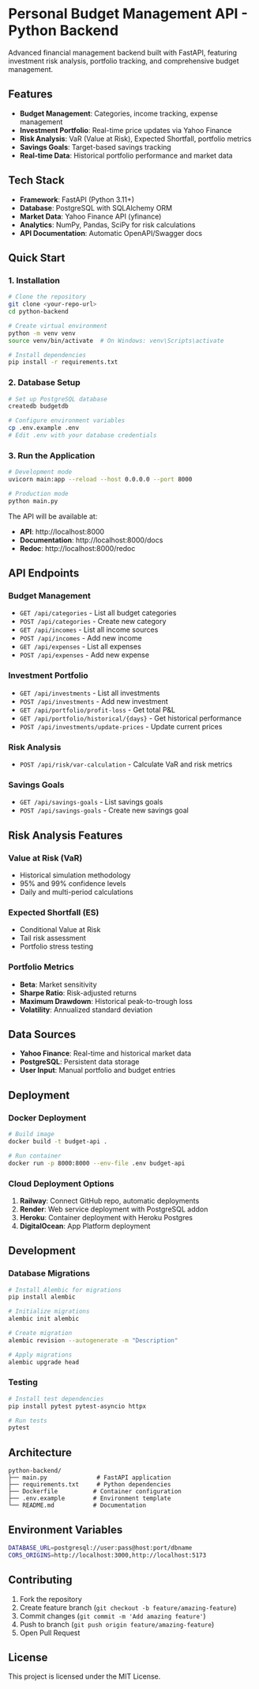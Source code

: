 # Personal Budget Management API - Python Backend

Advanced financial management backend built with FastAPI, featuring investment risk analysis, portfolio tracking, and comprehensive budget management.

## Features

- **Budget Management**: Categories, income tracking, expense management
- **Investment Portfolio**: Real-time price updates via Yahoo Finance
- **Risk Analysis**: VaR (Value at Risk), Expected Shortfall, portfolio metrics
- **Savings Goals**: Target-based savings tracking
- **Real-time Data**: Historical portfolio performance and market data

## Tech Stack

- **Framework**: FastAPI (Python 3.11+)
- **Database**: PostgreSQL with SQLAlchemy ORM
- **Market Data**: Yahoo Finance API (yfinance)
- **Analytics**: NumPy, Pandas, SciPy for risk calculations
- **API Documentation**: Automatic OpenAPI/Swagger docs

## Quick Start

### 1. Installation

```bash
# Clone the repository
git clone <your-repo-url>
cd python-backend

# Create virtual environment
python -m venv venv
source venv/bin/activate  # On Windows: venv\Scripts\activate

# Install dependencies
pip install -r requirements.txt
```

### 2. Database Setup

```bash
# Set up PostgreSQL database
createdb budgetdb

# Configure environment variables
cp .env.example .env
# Edit .env with your database credentials
```

### 3. Run the Application

```bash
# Development mode
uvicorn main:app --reload --host 0.0.0.0 --port 8000

# Production mode
python main.py
```

The API will be available at:
- **API**: http://localhost:8000
- **Documentation**: http://localhost:8000/docs
- **Redoc**: http://localhost:8000/redoc

## API Endpoints

### Budget Management
- `GET /api/categories` - List all budget categories
- `POST /api/categories` - Create new category
- `GET /api/incomes` - List all income sources
- `POST /api/incomes` - Add new income
- `GET /api/expenses` - List all expenses
- `POST /api/expenses` - Add new expense

### Investment Portfolio
- `GET /api/investments` - List all investments
- `POST /api/investments` - Add new investment
- `GET /api/portfolio/profit-loss` - Get total P&L
- `GET /api/portfolio/historical/{days}` - Get historical performance
- `POST /api/investments/update-prices` - Update current prices

### Risk Analysis
- `POST /api/risk/var-calculation` - Calculate VaR and risk metrics

### Savings Goals
- `GET /api/savings-goals` - List savings goals
- `POST /api/savings-goals` - Create new savings goal

## Risk Analysis Features

### Value at Risk (VaR)
- Historical simulation methodology
- 95% and 99% confidence levels
- Daily and multi-period calculations

### Expected Shortfall (ES)
- Conditional Value at Risk
- Tail risk assessment
- Portfolio stress testing

### Portfolio Metrics
- **Beta**: Market sensitivity
- **Sharpe Ratio**: Risk-adjusted returns
- **Maximum Drawdown**: Historical peak-to-trough loss
- **Volatility**: Annualized standard deviation

## Data Sources

- **Yahoo Finance**: Real-time and historical market data
- **PostgreSQL**: Persistent data storage
- **User Input**: Manual portfolio and budget entries

## Deployment

### Docker Deployment

```bash
# Build image
docker build -t budget-api .

# Run container
docker run -p 8000:8000 --env-file .env budget-api
```

### Cloud Deployment Options

1. **Railway**: Connect GitHub repo, automatic deployments
2. **Render**: Web service deployment with PostgreSQL addon
3. **Heroku**: Container deployment with Heroku Postgres
4. **DigitalOcean**: App Platform deployment

## Development

### Database Migrations

```bash
# Install Alembic for migrations
pip install alembic

# Initialize migrations
alembic init alembic

# Create migration
alembic revision --autogenerate -m "Description"

# Apply migrations
alembic upgrade head
```

### Testing

```bash
# Install test dependencies
pip install pytest pytest-asyncio httpx

# Run tests
pytest
```

## Architecture

```
python-backend/
├── main.py              # FastAPI application
├── requirements.txt     # Python dependencies
├── Dockerfile          # Container configuration
├── .env.example        # Environment template
└── README.md           # Documentation
```

## Environment Variables

```bash
DATABASE_URL=postgresql://user:pass@host:port/dbname
CORS_ORIGINS=http://localhost:3000,http://localhost:5173
```

## Contributing

1. Fork the repository
2. Create feature branch (`git checkout -b feature/amazing-feature`)
3. Commit changes (`git commit -m 'Add amazing feature'`)
4. Push to branch (`git push origin feature/amazing-feature`)
5. Open Pull Request

## License

This project is licensed under the MIT License.